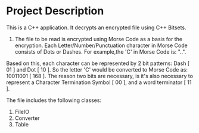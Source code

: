 # Project Description

This is a C++ application. It decrypts an encrypted file using C++ Bitsets.

1. The file to be read is encrypted using Morse Code as a basis for the encryption. Each Letter/Number/Punctuation character in Morse Code consists of Dots or Dashes.
For example,the 'C' in Morse Code is: "..".

Based on this, each character can be represented by 2 bit patterns: Dash [ 01 ]
and Dot [ 10 ]. So the letter 'C' would be converted to Morse Code as: 10011001 [ 168 ]. The reason two bits are
necessary, is it's also necessary to represent a Character Termination Symbol [ 00 ], and a word terminator [ 11 ].

The file includes the following classes:

1. FileIO
2. Converter
3. Table